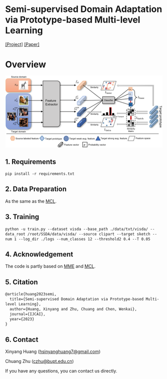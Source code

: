 # Semi-supervised Domain Adaptation via Prototype-based Multi-level Learning
[[Project]](https://bupt-ai-cz.github.io/ProML/) [[Paper]](https://arxiv.org/abs/2305.02693)

# Overview
![](flamework.png)
## 1. Requirements
```shell
pip install -r requirements.txt
```

## 2. Data Preparation
As the same as the [MCL](https://github.com/chester256/MCL).

## 3. Training

```shell
python -u train.py --dataset visda --base_path ./data/txt/visda/ --data_root /root/SSDA/data/visda/ --source clipart --target sketch --num 1 --log_dir ./logs --num_classes 12 --threshold2 0.4 --T 0.05
```

## 4. Acknowledgement

The code is partly based on [MME](https://github.com/VisionLearningGroup/SSDA_MME) and [MCL](https://github.com/chester256/MCL).


## 5. Citation
```shell
@article{huang2023semi,
  title={Semi-supervised Domain Adaptation via Prototype-based Multi-level Learning},
  author={Huang, Xinyang and Zhu, Chuang and Chen, Wenkai},
  journal={IJCAI},
  year={2023}
}
```

## 6. Contact

Xinyang Huang ([hsinyanghuang7@gmail.com](hsinyanghuang7@gmail.com))

Chuang Zhu ([czhu@bupt.edu.cn](czhu@bupt.edu.cn))

If you have any questions, you can contact us directly.
